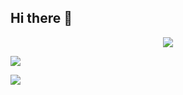 ## Hi there 👋
<p align="center">
<img src="https://github.com/RohanKirk/RohanKirk/blob/output/github-contribution-grid-snake-dark.svg">
</p>

[![](https://visitcountpro.netlify.app/api?id=RohanKirk&pretty=true)](https://visitcount.itsvg.in)


![](https://komarev.com/ghpvc/?username=RohanKirk)

<!--
**RahulKushle/RahulKushle** is a ✨ _special_ ✨ repository because its `README.md` (this file) appears on your GitHub profile.

Here are some ideas to get you started:

- 🔭 I’m currently working on ...
- 🌱 I’m currently learning ...
- 👯 I’m looking to collaborate on ...
- 🤔 I’m looking for help with ...
- 💬 Ask me about ...
- 📫 How to reach me: ...
- 😄 Pronouns: ...
- ⚡ Fun fact: ...
-->
<!--
<p align="center">
  Visitor count<br>
  <img src="https://profile-counter.glitch.me/_Rahulkushle/count.svg" />
</p>
-->
